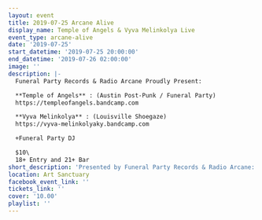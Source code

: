 ```yaml
---
layout: event
title: 2019-07-25 Arcane Alive
display_name: Temple of Angels & Vyva Melinkolya Live
event_type: arcane-alive
date: '2019-07-25'
start_datetime: '2019-07-25 20:00:00'
end_datetime: '2019-07-26 02:00:00'
image: ''
description: |-
  Funeral Party Records & Radio Arcane Proudly Present:

  **Temple of Angels** : (Austin Post-Punk / Funeral Party)
  https://templeofangels.bandcamp.com

  **Vyva Melinkolya** : (Louisville Shoegaze)
  https://vyva-melinkolyaky.bandcamp.com

  +Funeral Party DJ

  $10\
  18+ Entry and 21+ Bar
short_description: 'Presented by Funeral Party Records & Radio Arcane: Temple of Angels & Vyva Melinkolya Live'
location: Art Sanctuary
facebook_event_link: ''
tickets_link: ''
cover: '10.00'
playlist: ''
---
```

